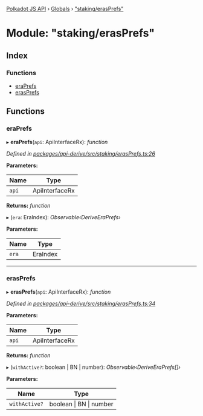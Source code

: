 [Polkadot JS API](../README.md) › [Globals](../globals.md) › ["staking/erasPrefs"](_staking_erasprefs_.md)

# Module: "staking/erasPrefs"

## Index

### Functions

* [eraPrefs](_staking_erasprefs_.md#eraprefs)
* [erasPrefs](_staking_erasprefs_.md#erasprefs)

## Functions

###  eraPrefs

▸ **eraPrefs**(`api`: ApiInterfaceRx): *function*

*Defined in [packages/api-derive/src/staking/erasPrefs.ts:26](https://github.com/polkadot-js/api/blob/e392dd745e/packages/api-derive/src/staking/erasPrefs.ts#L26)*

**Parameters:**

Name | Type |
------ | ------ |
`api` | ApiInterfaceRx |

**Returns:** *function*

▸ (`era`: EraIndex): *Observable‹DeriveEraPrefs›*

**Parameters:**

Name | Type |
------ | ------ |
`era` | EraIndex |

___

###  erasPrefs

▸ **erasPrefs**(`api`: ApiInterfaceRx): *function*

*Defined in [packages/api-derive/src/staking/erasPrefs.ts:34](https://github.com/polkadot-js/api/blob/e392dd745e/packages/api-derive/src/staking/erasPrefs.ts#L34)*

**Parameters:**

Name | Type |
------ | ------ |
`api` | ApiInterfaceRx |

**Returns:** *function*

▸ (`withActive?`: boolean | BN | number): *Observable‹DeriveEraPrefs[]›*

**Parameters:**

Name | Type |
------ | ------ |
`withActive?` | boolean &#124; BN &#124; number |

